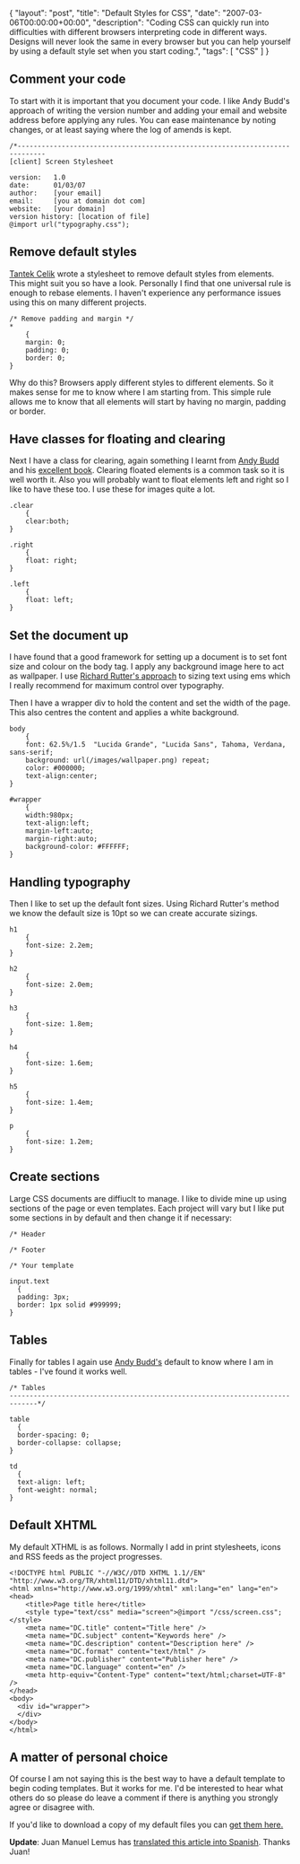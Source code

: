 {
  "layout": "post",
  "title": "Default Styles for CSS",
  "date": "2007-03-06T00:00:00+00:00",
  "description": "Coding CSS can quickly run into difficulties with different browsers interpreting code in different ways. Designs will never look the same in every browser but you can help yourself by using a default style set when you start coding.",
  "tags": [
    "CSS"
  ]
}

## Comment your code

To start with it is important that you document your code. I like Andy Budd's approach of writing the version number and adding your email and website address before applying any rules. You can ease maintenance by noting changes, or at least saying where the log of amends is kept. 

    /*----------------------------------------------------------------------------- 
    [client] Screen Stylesheet 

    version:   1.0 
    date:      01/03/07 
    author:    [your email] 
    email:     [you at domain dot com] 
    website:   [your domain] 
    version history: [location of file] 
    @import url("typography.css");

## Remove default styles

[Tantek Celik][1] wrote a stylesheet to remove default styles from elements. This might suit you so have a look. Personally I find that one universal rule is enough to rebase elements. I haven't experience any performance issues using this on many different projects. 

    /* Remove padding and margin */ 
    *  
        { 
        margin: 0; 
        padding: 0; 
        border: 0; 
    }

Why do this? Browsers apply different styles to different elements. So it makes sense for me to know where I am starting from. This simple rule allows me to know that all elements will start by having no margin, padding or border.

## Have classes for floating and clearing

Next I have a class for clearing, again something I learnt from [Andy Budd][2] and his [excellent book][3]. Clearing floated elements is a common task so it is well worth it. Also you will probably want to float elements left and right so I like to have these too. I use these for images quite a lot.  

    .clear 
        { 
        clear:both; 
    } 

    .right 
        { 
        float: right; 
    } 

    .left 
        { 
        float: left; 
    }

## Set the document up

I have found that a good framework for setting up a document is to set font size and colour on the body tag. I apply any background image here to act as wallpaper. I use [Richard Rutter's approach][4] to sizing text using ems which I really recommend for maximum control over typography.

Then I have a wrapper div to hold the content and set the width of the page. This also centres the content and applies a white background. 

    body 
        { 
        font: 62.5%/1.5  "Lucida Grande", "Lucida Sans", Tahoma, Verdana, sans-serif; 
        background: url(/images/wallpaper.png) repeat; 
        color: #000000;     
        text-align:center; 
    } 

    #wrapper 
        {  
        width:980px;  
        text-align:left;   
        margin-left:auto;  
        margin-right:auto;  
        background-color: #FFFFFF; 
    }

## Handling typography

Then I like to set up the default font sizes. Using Richard Rutter's method we know the default size is 10pt so we can create accurate sizings. 

    h1 
        { 
        font-size: 2.2em; 
    } 
         
    h2 
        { 
        font-size: 2.0em;     
    } 
         
    h3 
        { 
        font-size: 1.8em; 
    } 
         
    h4 
        { 
        font-size: 1.6em;     
    } 
         
    h5 
        { 
        font-size: 1.4em;     
    } 
         
    p 
        { 
        font-size: 1.2em;     
    }

## Create sections

Large CSS documents are diffiuclt to manage. I like to divide mine up using sections of the page or even templates. Each project will vary but I like put some sections in by default and then change it if necessary: 

    /* Header 

    /* Footer 

    /* Your template 

    input.text 
      { 
      padding: 3px; 
      border: 1px solid #999999;     
    }

## Tables

Finally for tables I again use [Andy Budd's][2] default to know where I am in tables - I've found it works well. 

    /* Tables  
    -----------------------------------------------------------------------------*/ 

    table 
      {  
      border-spacing: 0; 
      border-collapse: collapse; 
    } 

    td  
      { 
      text-align: left; 
      font-weight: normal; 
    }

## Default XHTML

My default XTHML is as follows. Normally I add in print stylesheets, icons and RSS feeds as the project progresses. 

    <!DOCTYPE html PUBLIC "-//W3C//DTD XHTML 1.1//EN" "http://www.w3.org/TR/xhtml11/DTD/xhtml11.dtd"> 
    <html xmlns="http://www.w3.org/1999/xhtml" xml:lang="en" lang="en"> 
    <head> 
        <title>Page title here</title> 
        <style type="text/css" media="screen">@import "/css/screen.css";</style> 
        <meta name="DC.title" content="Title here" /> 
        <meta name="DC.subject" content="Keywords here" /> 
        <meta name="DC.description" content="Description here" /> 
        <meta name="DC.format" content="text/html" /> 
        <meta name="DC.publisher" content="Publisher here" /> 
        <meta name="DC.language" content="en" /> 
        <meta http-equiv="Content-Type" content="text/html;charset=UTF-8" /> 
    </head> 
    <body> 
      <div id="wrapper"> 
      </div> 
    </body> 
    </html>

## A matter of personal choice

Of course I am not saying this is the best way to have a default template to begin coding templates. But it works for me. I'd be interested to hear what others do so please do leave a comment if there is anything you strongly agree or disagree with. 

If you'd like to download a copy of my default files you can [get them here.][5]

**Update**: Juan Manuel Lemus has [translated this article into Spanish][6]. Thanks Juan!

 [1]: http://tantek.com/log/2004/undohtml.css
 [2]: http://www.andybudd.com/
 [3]: http://www.cssmastery.com/
 [4]: http://clagnut.com/blog/348/
 [5]: http://cdn.shapeshed.com/downloads/default_css.zip
 [6]: http://dotpress.wordpress.com/2007/04/04/css-estilos-por-defecto/

